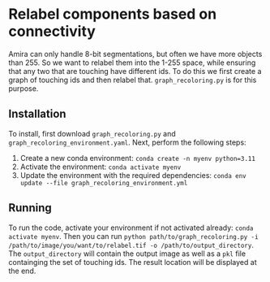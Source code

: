 # Relabel components based on connectivity
Amira can only handle 8-bit segmentations, but often we have more objects than 255. So we want to relabel them into the 1-255 space, while ensuring that any two that are touching have different ids. To do this we first create a graph of touching ids and then relabel that. `graph_recoloring.py` is for this purpose.

## Installation
To install, first download `graph_recoloring.py` and `graph_recoloring_environment.yaml`. Next, perform the following steps:

1. Create a new conda environment: `conda create -n myenv python=3.11`
2. Activate the environment: `conda activate myenv`
3. Update the environment with the required dependencies: `conda env update --file graph_recoloring_environment.yml`

## Running
To run the code, activate your environment if not activated already:  `conda activate myenv`. Then you can run `python path/to/graph_recoloring.py -i /path/to/image/you/want/to/relabel.tif -o /path/to/output_directory`. The `output_directory` will contain the output image as well as a `pkl` file containging the set of touching ids. The result location will be displayed at the end.
 